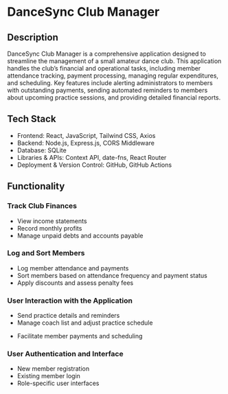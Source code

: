 # DanceSync Club Manager
## Description
DanceSync Club Manager is a comprehensive application designed to streamline the management of a small amateur dance club. This application handles the club’s financial and operational tasks, including member attendance tracking, payment processing, managing regular expenditures, and scheduling. Key features include alerting administrators to members with outstanding payments, sending automated reminders to members about upcoming practice sessions, and providing detailed financial reports.

## Tech Stack
- Frontend: React, JavaScript, Tailwind CSS, Axios
- Backend: Node.js, Express.js, CORS Middleware
- Database: SQLite
- Libraries & APIs: Context API, date-fns, React Router
- Deployment & Version Control: GitHub, GitHub Actions

## Functionality
### Track Club Finances
  - View income statements
  - Record monthly profits
  - Manage unpaid debts and accounts payable

### Log and Sort Members
  - Log member attendance and payments
  - Sort members based on attendance frequency and payment status
  - Apply discounts and assess penalty fees

### User Interaction with the Application
  - Send practice details and reminders
  - Manage coach list and adjust practice schedule
  * Facilitate member payments and scheduling

### User Authentication and Interface
  - New member registration
  - Existing member login
  - Role-specific user interfaces
